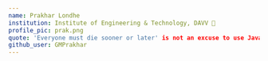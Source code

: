 ```yaml
---
name: Prakhar Londhe
institution: Institute of Engineering & Technology, DAVV 🚩
profile_pic: prak.png
quote: 'Everyone must die sooner or later' is not an excuse to use JavaScript.
github_user: GMPrakhar
---
```

